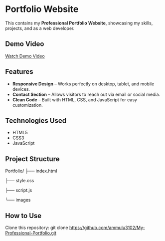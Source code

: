 
#  Portfolio Website

This  contains my **Professional Portfolio Website**, showcasing my skills, projects, and as a web developer.

## Demo Video

[Watch Demo Video](https://drive.google.com/file/d/1GQeCaOgWXZKuhwplAtSinl8qCEdWgvYP/view?usp=drive_link)



## Features

- **Responsive Design** – Works perfectly on desktop, tablet, and mobile devices.
- **Contact Section** – Allows visitors to reach out via email or social media.
- **Clean Code** – Built with HTML, CSS, and JavaScript for easy customization.

## Technologies Used

- HTML5
- CSS3
- JavaScript

## Project Structure

Portfolio/
├── index.html

├── style.css

├── script.js

└── images


## How to Use

 Clone this repository:
 git clone https://github.com/ammulu3102/My-Professional-Portfolio.git

